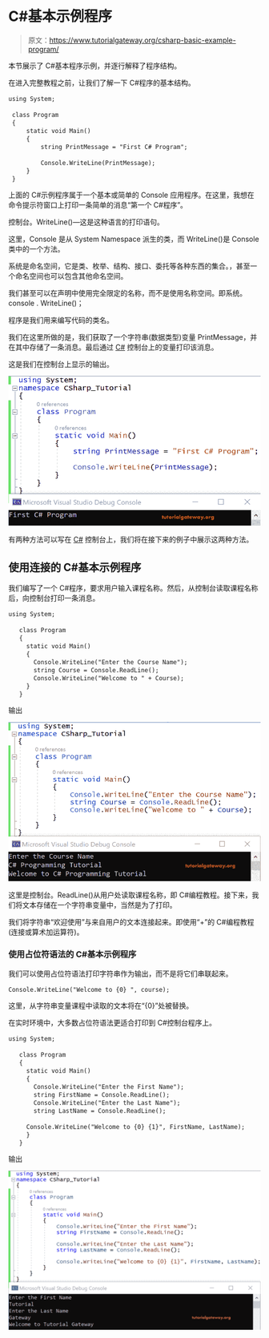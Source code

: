 # C#基本示例程序

> 原文：<https://www.tutorialgateway.org/csharp-basic-example-program/>

本节展示了 C#基本程序示例，并逐行解释了程序结构。

在进入完整教程之前，让我们了解一下 C#程序的基本结构。

```
using System;

 class Program
 {
     static void Main()
     {
         string PrintMessage = "First C# Program";

         Console.WriteLine(PrintMessage);
     }
 }
```

上面的 C#示例程序属于一个基本或简单的 Console 应用程序。在这里，我想在命令提示符窗口上打印一条简单的消息“第一个 C#程序”。

控制台。WriteLine()—这是这种语言的打印语句。

这里，Console 是从 System Namespace 派生的类，而 WriteLine()是 Console 类中的一个方法。

系统是命名空间，它是类、枚举、结构、接口、委托等各种东西的集合。，甚至一个命名空间也可以包含其他命名空间。

我们甚至可以在声明中使用完全限定的名称，而不是使用名称空间。即系统。console . WriteLine()；

程序是我们用来编写代码的类名。

我们在这里所做的是，我们获取了一个字符串(数据类型)变量 PrintMessage，并在其中存储了一条消息。最后通过 [C#](https://www.tutorialgateway.org/csharp-tutorial/) 控制台上的变量打印该消息。

这是我们在控制台上显示的输出。

![C# Basic Example Program 1](img/50d1afb0efd34b3584871df80a3db2f5.png)

有两种方法可以写在 [C#](https://www.tutorialgateway.org/csharp-tutorial/) 控制台上，我们将在接下来的例子中展示这两种方法。

## 使用连接的 C#基本示例程序

我们编写了一个 C#程序，要求用户输入课程名称。然后，从控制台读取课程名称后，向控制台打印一条消息。

```
using System;

   class Program
   {
     static void Main()
     {
       Console.WriteLine("Enter the Course Name");
       string Course = Console.ReadLine();
       Console.WriteLine("Welcome to " + Course);
     }
   }
```

输出

![C# Basic Example Program 2](img/56edb356b675f04b6e8f5f802422eedb.png)

这里是控制台。ReadLine()从用户处读取课程名称，即 C#编程教程。接下来，我们将文本存储在一个字符串变量中，当然是为了打印。

我们将字符串“欢迎使用”与来自用户的文本连接起来。即使用“+”的 C#编程教程(连接或算术加运算符)。

### 使用占位符语法的 C#基本示例程序

我们可以使用占位符语法打印字符串作为输出，而不是将它们串联起来。

```
Console.WriteLine("Welcome to {0} ", course);
```

这里，从字符串变量课程中读取的文本将在“{0}”处被替换。

在实时环境中，大多数占位符语法更适合打印到 C#控制台程序上。

```
using System;

   class Program
   {
     static void Main()
     {
       Console.WriteLine("Enter the First Name");
       string FirstName = Console.ReadLine();
       Console.WriteLine("Enter the Last Name");
       string LastName = Console.ReadLine();

     Console.WriteLine("Welcome to {0} {1}", FirstName, LastName);
     }
   }
```

输出

![C# Basic Example Program 3](img/77bb4ee58b8238b184fdd77cf600c69c.png)